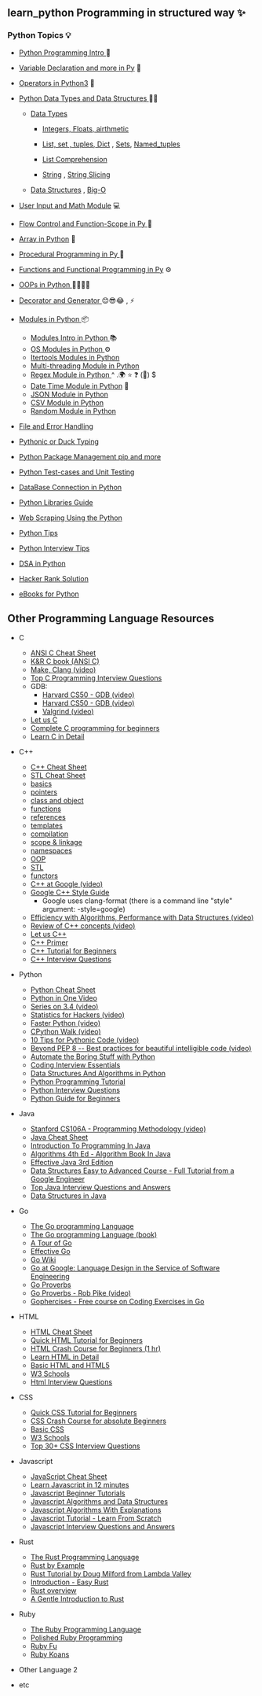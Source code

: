 ## learn_python Programming in structured way ✨ 

### Python Topics 💡
- [ Python Programming Intro ](Python3/Overview_Intro/Readme.md) 🚀
- [ Variable Declaration and more in Py](Python3/Variables_&_Types/) 👋
- [ Operators in Python3](Python3/Operators_in_py/operators.py) 🧠
- [ Python Data Types and  Data Structures ](Python3/Py_Data_Types_Data_Structure/) 👨‍💻
  -  [Data Types]()
        - [Integers, Floats, airthmetic](Python3/Py_Data_Types_Data_Structure/Integers_Floats_Airthmetic_operations.py)
        - [List, set , tuples, Dict](Python3/Py_Data_Types_Data_Structure/list-set-tuple-dict.py) , [Sets](Python3/Py_Data_Types_Data_Structure/Sets.py), [Named_tuples](Python3/Py_Data_Types_Data_Structure/Namedtuples.py)

        - [List Comprehension ](Python3/Py_Data_Types_Data_Structure/List_comprehensions.py)
        - [String](Python3/Py_Data_Types_Data_Structure/Strings_f-string.py) , [String Slicing](Python3/Py_Data_Types_Data_Structure/Slicing_lists_&_Strings.py)
  -   [Data Structures](Python3/Py_Data_Types_Data_Structure/DSA_Python.py) , [Big-O](Python3/Py_Data_Types_Data_Structure/Big-O-notation.py)

- [ User Input and Math Module](Python3/Math_&_User_Input/) 💻
- [ Flow Control and Function-Scope in Py ](Python3/Flow_controls%20in%20Py/) 🌊
- [ Array in Python](Python3/Arrays_&_Numpy/) 📜
- [ Procedural Programming in Py ](Python3/Procedural_programing/) 📑
- [ Functions and Functional Programming in Py](Python3/Functional_Programming/) ⚙
- [ OOPs in Python ](Python3/OOPs_in_Python/) 🌲🍃🌿🍂
- [ Decorator and Generator ](Python3/Decorator_&_Generator/) 😊😎😂 , ⚡
- [ Modules in Python ](Python3/Modules_in_py/)   📦
   - [ Modules Intro in Python ](Python3/Modules_in_py/Modules_Intro/)  📚
   - [ OS Modules in Python ](Python3/Modules_in_py/OS_Modules/) ⚙️
   - [ Itertools Modules in Python](Python3/Modules_in_py/Itertools_module/)
   - [ Multi-threading Module in Python ](Python3/Modules_in_py/Multithreading_inPy.py)
   - [ Regex Module in Python ](Python3/Modules_in_py/Regex_Module) ^ .🌍 ⭐ ❓ (👥) $
   - [ Date Time Module in Python](Python3/Modules_in_py/Datetime_Module/)  📅
   - [ JSON Module in Python ](Python3/Modules_in_py/JSON_Module_py/)
   - [ CSV Module in Python ](Python3/Modules_in_py/CSV_Module.py)
   - [ Random Module in Python ](Python3/Modules_in_py/Random_Module.py)


- [ File and Error Handling ](Python3/File_&_Error_handlings_Py/)
- [ Pythonic or Duck Typing ](Python3/Pythonic/)
- [ Python Package Management pip and more](Python3/Python_IDEs_Packaging/)
- [ Python Test-cases and Unit Testing ](Python3/Py_code_testing/)
- [ DataBase Connection in Python ](Python3/DataBase_Connections/)
- [ Python Libraries Guide](Python3/Py_Libraries.py/)
- [ Web Scraping Using the Python ](Python3/Web_scraping_Python/)
- [ Python Tips ](Python3/Python_tips/)
- [ Python Interview Tips ](Python3/Python_Interview/)
- [ DSA in Python ](Python3/DSA_Py/)
- [ Hacker Rank Solution ](Python3/Hacker_Rank_py/)
- [ eBooks for Python ](Python3/)





## Other Programming Language Resources

- C
  - [ANSI C Cheat Sheet](<https://github.com/jwasham/coding-interview-university/blob/main/extras/cheat%20sheets/C%20Reference%20Card%20(ANSI)%202.2.pdf>)
  - [K&R C book (ANSI C)](https://www.amazon.com/Programming-Language-2nd-Brian-Kernighan/dp/0131103628)
  - [Make, Clang (video)](https://www.youtube.com/watch?v=U3zCxnj2w8M)
  - [Top C Programming Interview Questions](https://www.interviewbit.com/c-interview-questions)
  - GDB:
    - [Harvard CS50 - GDB (video)](https://www.youtube.com/watch?v=USPvePv1uzE)
    - [Harvard CS50 - GDB (video)](https://www.youtube.com/watch?v=y5JmQItfFck)
    - [Valgrind (video)](https://www.youtube.com/watch?v=fvTsFjDuag8)
  - [Let us C](https://books.google.co.in/books/about/Let_Us_C.html?id=7HrjAAAACAAJ)
  - [Complete C programming for beginners](https://youtu.be/KJgsSFOSQv0)
  - [Learn C in Detail](https://www.scaler.com/topics/c/)

- C++
  - [C++ Cheat Sheet](https://github.com/jwasham/coding-interview-university/blob/main/extras/cheat%20sheets/Cpp_reference.pdf)
  - [STL Cheat Sheet](https://github.com/jwasham/coding-interview-university/blob/main/extras/cheat%20sheets/STL%20Quick%20Reference%201.29.pdf)
  - [basics](https://www.tutorialspoint.com/cplusplus/cpp_basic_syntax.htm)
  - [pointers](https://www.cprogramming.com/tutorial/lesson6.html)
  - [class and object](https://www.cprogramming.com/tutorial/lesson12.html)
  - [functions](https://www.cprogramming.com/tutorial/lesson4.html)
  - [references](https://www.geeksforgeeks.org/references-in-c/)
  - [templates](https://www.cprogramming.com/tutorial/templates.html)
  - [compilation](https://www.youtube.com/watch?v=ZTu0kf-7h08)
  - [scope & linkage](https://www.learncpp.com/cpp-tutorial/scope-duration-and-linkage-summary/)
  - [namespaces](https://www.tutorialspoint.com/cplusplus/cpp_namespaces.htm)
  - [OOP](https://www.geeksforgeeks.org/object-oriented-programming-in-cpp/)
  - [STL](https://www.hackerearth.com/practice/notes/standard-template-library/)
  - [functors](http://www.cprogramming.com/tutorial/functors-function-objects-in-c++.html)
  - [C++ at Google (video)](https://www.youtube.com/watch?v=NOCElcMcFik)
  - [Google C++ Style Guide](https://google.github.io/styleguide/cppguide.html)
    - Google uses clang-format (there is a command line "style" argument: -style=google)
  - [Efficiency with Algorithms, Performance with Data Structures (video)](https://youtu.be/fHNmRkzxHWs)
  - [Review of C++ concepts (video)](https://www.youtube.com/watch?v=Rub-JsjMhWY)
  - [Let us C++](https://books.google.co.in/books/about/Let_Us_C++.html?id=6HrjAAAACAAJ)
  - [C++ Primer](https://books.google.co.in/books/about/C++_Primer.html?id=J1HMLyxqJfgC&redir_esc=y)
  - [C++ Tutorial for Beginners](https://www.youtube.com/watch?v=vLnPwxZdW4Y)
  - [C++ Interview Questions](https://www.interviewbit.com/cpp-interview-questions)
- Python
  - [Python Cheat Sheet](https://github.com/jwasham/coding-interview-university/blob/main/extras/cheat%20sheets/python-cheat-sheet-v1.pdf)
  - [Python in One Video](https://www.youtube.com/watch?v=N4mEzFDjqtA)
  - [Series on 3.4 (video)](https://www.youtube.com/playlist?list=PL6gx4Cwl9DGAcbMi1sH6oAMk4JHw91mC_)
  - [Statistics for Hackers (video)](https://www.youtube.com/watch?v=Iq9DzN6mvYA)
  - [Faster Python (video)](https://www.youtube.com/watch?v=JDSGVvMwNM8)
  - [CPython Walk (video)](https://www.youtube.com/watch?v=LhadeL7_EIU&list=PLzV58Zm8FuBL6OAv1Yu6AwXZrnsFbbR0S&index=6)
  - [10 Tips for Pythonic Code (video)](https://www.youtube.com/watch?v=_O23jIXsshs)
  - [Beyond PEP 8 -- Best practices for beautiful intelligible code (video)](https://www.youtube.com/watch?v=wf-BqAjZb8M)
  - [Automate the Boring Stuff with Python](https://automatetheboringstuff.com/)
  - [Coding Interview Essentials](https://github.com/jwasham/coding-interview-university/blob/main/extras/cheat%20sheets/Coding%20Interview%20Python%20Language%20Essentials.pdf)
  - [Data Structures And Algorithms in Python](https://www.youtube.com/watch?v=kQDxmjfkIKY)
  - [Python Programming Tutorial](https://www.scaler.com/topics/python/)
  - [Python Interview Questions](https://www.interviewbit.com/python-interview-questions)
  - [Python Guide for Beginners](https://wiingy.com/learn/python/python-tutorial/)
- Java
  - [Stanford CS106A - Programming Methodology (video)](https://see.stanford.edu/Course/CS106A)
  - [Java Cheat Sheet](https://www.interviewbit.com/java-cheat-sheet)
  - [Introduction To Programming In Java](http://introcs.cs.princeton.edu/java/home/)
  - [Algorithms 4th Ed - Algorithm Book In Java](http://algs4.cs.princeton.edu/home/)
  - [Effective Java 3rd Edition](https://www.amazon.com/Effective-Java-Joshua-Bloch-ebook/dp/B078H61SCH)
  - [Data Structures Easy to Advanced Course - Full Tutorial from a Google Engineer](https://www.youtube.com/watch?v=RBSGKlAvoiM&t=1744s)
  - [Top Java Interview Questions and Answers](https://www.interviewbit.com/java-interview-questions)
  - [Data Structures in Java](https://www.youtube.com/playlist?list=PL9gnSGHSqcnr_DxHsP7AW9ftq0AtAyYqJ)
- Go
  - [The Go programming Language](https://golang.org/)
  - [The Go programming Language (book)](http://www.gopl.io/)
  - [A Tour of Go](https://tour.golang.org/)
  - [Effective Go](https://golang.org/doc/effective_go.html)
  - [Go Wiki](https://golang.org/wiki)
  - [Go at Google: Language Design in the Service of Software Engineering](https://talks.golang.org/2012/splash.article)
  - [Go Proverbs](http://go-proverbs.github.io/)
  - [Go Proverbs - Rob Pike (video)](https://www.youtube.com/watch?v=PAAkCSZUG1c)
  - [Gophercises - Free course on Coding Exercises in Go](https://gophercises.com)
- HTML
  - [HTML Cheat Sheet](https://www.interviewbit.com/html-cheat-sheet)
  - [Quick HTML Tutorial for Beginners](https://www.youtube.com/playlist?list=PLr6-GrHUlVf_ZNmuQSXdS197Oyr1L9sPB)
  - [HTML Crash Course for Beginners (1 hr)](https://www.youtube.com/watch?v=UB1O30fR-EE)
  - [Learn HTML in Detail](https://www.scaler.com/topics/html/)
  - [Basic HTML and HTML5](https://www.freecodecamp.org/learn/responsive-web-design/basic-html-and-html5/)
  - [W3 Schools](https://www.w3schools.com/html/)
  - [Html Interview Questions](https://www.interviewbit.com/html-interview-questions)
- CSS
  - [Quick CSS Tutorial for Beginners](https://www.youtube.com/playlist?list=PLr6-GrHUlVf8JIgLcu3sHigvQjTw_aC9C)
  - [CSS Crash Course for absolute Beginners](https://www.youtube.com/watch?v=yfoY53QXEnI)
  - [Basic CSS](https://www.freecodecamp.org/learn/responsive-web-design/basic-css/)
  - [W3 Schools](https://www.w3schools.com/css/)
  - [Top 30+ CSS Interview Questions](https://www.interviewbit.com/css-interview-questions)
- Javascript
  - [JavaScript Cheat Sheet](https://www.interviewbit.com/javascript-cheat-sheet)
  - [Learn Javascript in 12 minutes](https://www.youtube.com/watch?v=Ukg_U3CnJWI)
  - [Javascript Beginner Tutorials](https://www.youtube.com/playlist?list=PL41lfR-6DnOrwYi5d824q9-Y6z3JdSgQa)
  - [Javascript Algorithms and Data Structures](https://www.freecodecamp.org/learn/javascript-algorithms-and-data-structures/basic-javascript/)
  - [Javascript Algorithms With Explanations](https://github.com/trekhleb/javascript-algorithms)
  - [Javascript Tutorial - Learn From Scratch](https://www.scaler.com/topics/javascript/)
  - [Javascript Interview Questions and Answers](https://www.interviewbit.com/javascript-interview-questions)
- Rust
  - [The Rust Programming Language](https://doc.rust-lang.org/book/title-page.html)
  - [Rust by Example](https://doc.rust-lang.org/stable/rust-by-example/)
  - [Rust Tutorial by Doug Milford from Lambda Valley](https://www.youtube.com/playlist?list=PLLqEtX6ql2EyPAZ1M2_C0GgVd4A-_L4_5)
  - [Introduction - Easy Rust](https://www.youtube.com/playlist?list=PLLqEtX6ql2EyPAZ1M2_C0GgVd4A-_L4_5)
  - [Rust overview](https://learning-rust.github.io/docs/index.html)
  - [A Gentle Introduction to Rust](https://stevedonovan.github.io/rust-gentle-intro/readme.html)

- Ruby

  - [The Ruby Programming Language](https://book4you.org/book/1219034/7c9a4b)
  - [Polished Ruby Programming](https://book4you.org/book/16678106/f61159)
  - [Ruby Fu](https://rubyfu.net/)
  - [Ruby Koans](http://rubykoans.com/)

- Other Language 2
- etc
